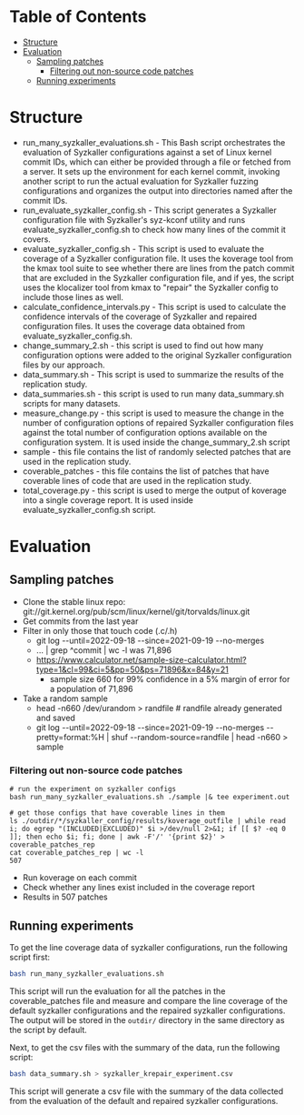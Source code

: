 <!-- START doctoc generated TOC please keep comment here to allow auto update -->
<!-- DON'T EDIT THIS SECTION, INSTEAD RE-RUN doctoc TO UPDATE -->
# Table of Contents

- [Structure](#structure)
- [Evaluation](#evaluation)
  - [Sampling patches](#sampling-patches)
    - [Filtering out non-source code patches](#filtering-out-non-source-code-patches)
  - [Running experiments](#running-experiments)

<!-- END doctoc generated TOC please keep comment here to allow auto update -->

# Structure

- run_many_syzkaller_evaluations.sh - This Bash script orchestrates the evaluation of Syzkaller configurations against a set of Linux kernel commit IDs, which can either be provided through a file or fetched from a server. It sets up the environment for each kernel commit, invoking another script to run the actual evaluation for Syzkaller fuzzing configurations and organizes the output into directories named after the commit IDs.
- run_evaluate_syzkaller_config.sh - This script generates a Syzkaller configuration file with Syzkaller's syz-kconf utility and runs evaluate_syzkaller_config.sh to check how many lines of the commit it covers.
- evaluate_syzkaller_config.sh - This script is used to evaluate the coverage of a Syzkaller configuration file. It uses the koverage tool from the kmax tool suite to see whether there are lines from the patch commit that are excluded in the Syzkaller configuration file, and if yes, the script uses the klocalizer tool from kmax to "repair" the Syzkaller config to include those lines as well.
- calculate_confidence_intervals.py - This script is used to calculate the confidence intervals of the coverage of Syzkaller and repaired configuration files. It uses the coverage data obtained from evaluate_syzkaller_config.sh.
- change_summary_2.sh - this script is used to find out how many configuration options were added to the original Syzkaller configuration files by our approach.
- data_summary.sh - This script is used to summarize the results of the replication study.
- data_summaries.sh - this script is used to run many data_summary.sh scripts for many datasets.
- measure_change.py - this script is used to measure the change in the number of configuration options of repaired Syzkaller configuration files against the total number of configuration options available on the configuration system. It is used inside the change_summary_2.sh script
- sample - this file contains the list of randomly selected patches that are used in the replication study.
- coverable_patches - this file contains the list of patches that have coverable lines of code
that are used in the replication study.
- total_coverage.py - this script is used to merge the output of koverage into a
single coverage report. It is used inside evaluate_syzkaller_config.sh script.

# Evaluation

## Sampling patches

- Clone the stable linux repo: git://git.kernel.org/pub/scm/linux/kernel/git/torvalds/linux.git
- Get commits from the last year
- Filter in only those that touch code (.c/.h)
  - git log --until=2022-09-18 --since=2021-09-19 --no-merges
  - ... | grep ^commit | wc -l was 71,896
  - https://www.calculator.net/sample-size-calculator.html?type=1&cl=99&ci=5&pp=50&ps=71896&x=84&y=21
    - sample size 660 for 99% confidence in a 5% margin of error for a population of 71,896
- Take a random sample
  - head -n660 /dev/urandom > randfile  # randfile already generated and saved
  - git log --until=2022-09-18 --since=2021-09-19 --no-merges --pretty=format:%H | shuf --random-source=randfile | head -n660 > sample


### Filtering out non-source code patches

    # run the experiment on syzkaller configs
    bash run_many_syzkaller_evaluations.sh ./sample |& tee experiment.out

    # get those configs that have coverable lines in them
    ls ./outdir/*/syzkaller_config/results/koverage_outfile | while read i; do egrep "(INCLUDED|EXCLUDED)" $i >/dev/null 2>&1; if [[ $? -eq 0 ]]; then echo $i; fi; done | awk -F'/' '{print $2}' > coverable_patches_rep
    cat coverable_patches_rep | wc -l
    507


- Run koverage on each commit
- Check whether any lines exist included in the coverage report
- Results in 507 patches

## Running experiments

To get the line coverage data of syzkaller configurations, run the following
script first:
```bash
bash run_many_syzkaller_evaluations.sh
```
This script will run the evaluation for all the patches in the coverable_patches file
and measure and compare the line coverage of the default syzkaller configurations
and the repaired syzkaller configurations.
The output will be stored in the `outdir/` directory in the same directory as the script
by default.

Next, to get the csv files with the summary of the data, run the following script:
```bash
bash data_summary.sh > syzkaller_krepair_experiment.csv
```
This script will generate a csv file with the summary of the data collected from the
evaluation of the default and repaired syzkaller configurations.
